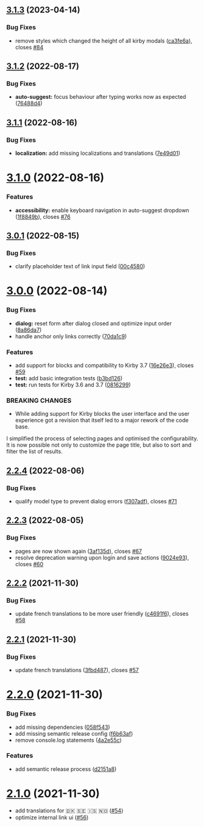 ## [3.1.3](https://github.com/gearsdigital/enhanced-toolbar-link-dialog/compare/v3.1.2...v3.1.3) (2023-04-14)


### Bug Fixes

* remove styles which changed the height of all kirby modals ([ca3fe6a](https://github.com/gearsdigital/enhanced-toolbar-link-dialog/commit/ca3fe6a93a220c2b7f957582c7f291f7c5f0d227)), closes [#84](https://github.com/gearsdigital/enhanced-toolbar-link-dialog/issues/84)

## [3.1.2](https://github.com/gearsdigital/enhanced-toolbar-link-dialog/compare/v3.1.1...v3.1.2) (2022-08-17)


### Bug Fixes

* **auto-suggest:** focus behaviour after typing works now as expected ([76488d4](https://github.com/gearsdigital/enhanced-toolbar-link-dialog/commit/76488d4eeeab9b1d1f98a29267292cd37150a195))

## [3.1.1](https://github.com/gearsdigital/enhanced-toolbar-link-dialog/compare/v3.1.0...v3.1.1) (2022-08-16)


### Bug Fixes

* **localization:** add missing localizations and translations ([7e49d01](https://github.com/gearsdigital/enhanced-toolbar-link-dialog/commit/7e49d012735f2cedf64ec3bae26046226815df0d))

# [3.1.0](https://github.com/gearsdigital/enhanced-toolbar-link-dialog/compare/v3.0.1...v3.1.0) (2022-08-16)


### Features

* **accessibility:** enable keyboard navigation in auto-suggest dropdown ([1f8849b](https://github.com/gearsdigital/enhanced-toolbar-link-dialog/commit/1f8849b94c1a09d1f01ccb8023006e9470cb8755)), closes [#76](https://github.com/gearsdigital/enhanced-toolbar-link-dialog/issues/76)

## [3.0.1](https://github.com/gearsdigital/enhanced-toolbar-link-dialog/compare/v3.0.0...v3.0.1) (2022-08-15)


### Bug Fixes

* clarify placeholder text of link input field ([00c4580](https://github.com/gearsdigital/enhanced-toolbar-link-dialog/commit/00c4580916e46260de09ba37b4aa4e08fe8a49bd))

# [3.0.0](https://github.com/gearsdigital/enhanced-toolbar-link-dialog/compare/v2.2.4...v3.0.0) (2022-08-14)


### Bug Fixes

* **dialog:** reset form after dialog closed and optimize input order ([8a86da7](https://github.com/gearsdigital/enhanced-toolbar-link-dialog/commit/8a86da7eef6893b8539794fc50e0972e39d1c03d))
* handle anchor only links correctly ([70da1c9](https://github.com/gearsdigital/enhanced-toolbar-link-dialog/commit/70da1c9ba75eb25f9940fef024e2145bcf573885))


### Features

* add support for blocks and compatibility to Kirby 3.7 ([16e26e3](https://github.com/gearsdigital/enhanced-toolbar-link-dialog/commit/16e26e3f19f7082ef8fbfbcfdf0b31ac1ae5189a)), closes [#59](https://github.com/gearsdigital/enhanced-toolbar-link-dialog/issues/59)
* **test:** add basic integration tests ([b3bd126](https://github.com/gearsdigital/enhanced-toolbar-link-dialog/commit/b3bd126ba8f9596e8428a56610b9972ded355450))
* **test:** run tests for Kirby 3.6 and 3.7 ([0816299](https://github.com/gearsdigital/enhanced-toolbar-link-dialog/commit/0816299ba102ff3d656f18b0ffe4ae720964d7a1))


### BREAKING CHANGES

* While adding support for Kirby blocks the user interface and the user experience got a revision that itself led to a major rework of the code base.

I simplified the process of selecting pages and optimised the configurability. It is now possible not only to customize the page title, but also to sort and filter the list of results.

## [2.2.4](https://github.com/gearsdigital/enhanced-toolbar-link-dialog/compare/v2.2.3...v2.2.4) (2022-08-06)


### Bug Fixes

* qualify model type to prevent dialog errors ([f307adf](https://github.com/gearsdigital/enhanced-toolbar-link-dialog/commit/f307adff1c32f334e0ceff22756987b8e5c3f24c)), closes [#71](https://github.com/gearsdigital/enhanced-toolbar-link-dialog/issues/71)

## [2.2.3](https://github.com/gearsdigital/enhanced-toolbar-link-dialog/compare/v2.2.2...v2.2.3) (2022-08-05)


### Bug Fixes

* pages are now shown again ([3af135d](https://github.com/gearsdigital/enhanced-toolbar-link-dialog/commit/3af135d747d41a50ad39cc0fa9422ef144e98a81)), closes [#67](https://github.com/gearsdigital/enhanced-toolbar-link-dialog/issues/67)
* resolve deprecation warning upon login and save actions ([9024e93](https://github.com/gearsdigital/enhanced-toolbar-link-dialog/commit/9024e93801d3b78080ba0723459e5da92083c82b)), closes [#60](https://github.com/gearsdigital/enhanced-toolbar-link-dialog/issues/60)

## [2.2.2](https://github.com/gearsdigital/enhanced-toolbar-link-dialog/compare/v2.2.1...v2.2.2) (2021-11-30)


### Bug Fixes

* update french translations to be more user friendly ([c4691f6](https://github.com/gearsdigital/enhanced-toolbar-link-dialog/commit/c4691f6ce0bfa1edd0b46601739356853c2684ec)), closes [#58](https://github.com/gearsdigital/enhanced-toolbar-link-dialog/issues/58)

## [2.2.1](https://github.com/gearsdigital/enhanced-toolbar-link-dialog/compare/v2.2.0...v2.2.1) (2021-11-30)


### Bug Fixes

* update french translations ([3fbd487](https://github.com/gearsdigital/enhanced-toolbar-link-dialog/commit/3fbd4872ef9ecf050a46d6335d8d1b3f9e607490)), closes [#57](https://github.com/gearsdigital/enhanced-toolbar-link-dialog/issues/57)

# [2.2.0](https://github.com/gearsdigital/enhanced-toolbar-link-dialog/compare/v2.1.0...v2.2.0) (2021-11-30)


### Bug Fixes

* add missing dependencies ([058f543](https://github.com/gearsdigital/enhanced-toolbar-link-dialog/commit/058f543a0b6eb8c4a63ebf18140770304ba50276))
* add missing semantic release config ([f6b63af](https://github.com/gearsdigital/enhanced-toolbar-link-dialog/commit/f6b63afb6b5b7badca1137f53911e7d27c026977))
* remove console.log statements ([4a2e55c](https://github.com/gearsdigital/enhanced-toolbar-link-dialog/commit/4a2e55c3d7eea99fc4a0f43e40bffb8b4bd03b45))


### Features

* add semantic release process ([d2151a8](https://github.com/gearsdigital/enhanced-toolbar-link-dialog/commit/d2151a8502ff66b659cc4f0cb73988ecd027710c))

# [2.1.0](https://github.com/gearsdigital/enhanced-toolbar-link-dialog/compare/2.0.0...v2.1.0) (2021-11-30)

* add translations for 🇩🇰 🇸🇪 🇮🇸 🇳🇴 ([#54](https://github.com/gearsdigital/enhanced-toolbar-link-dialog/pull/54))
* optimize internal link ui ([#56](https://github.com/gearsdigital/enhanced-toolbar-link-dialog/pull/56))
